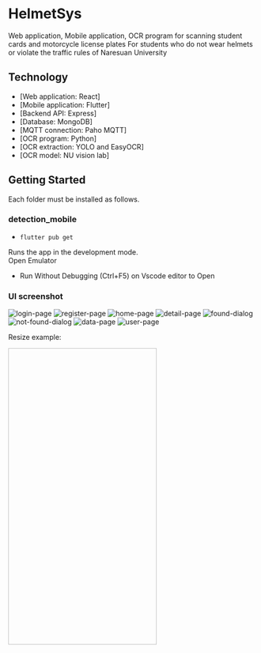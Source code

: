 # HelmetSys

Web application, Mobile application, OCR program for scanning student cards and motorcycle license plates For students who do not wear helmets or violate the traffic rules of Naresuan University

## Technology 

- [Web application: React]
- [Mobile application: Flutter]
- [Backend API: Express]
- [Database: MongoDB]
- [MQTT connection: Paho MQTT]
- [OCR program: Python]
- [OCR extraction: YOLO and EasyOCR]
- [OCR model: NU vision lab]

## Getting Started
Each folder must be installed as follows.

### detection_mobile
- `flutter pub get`

Runs the app in the development mode.<br>
Open Emulator
- Run Without Debugging (Ctrl+F5) on Vscode editor to Open 



### UI screenshot
![login-page](https://user-images.githubusercontent.com/43085120/180614588-51f46a69-091b-47b5-b498-71c0e7ee8c5d.png)
![register-page](https://user-images.githubusercontent.com/43085120/180614591-76888f75-2c31-43c5-a999-6cbf80f1bbe8.png)
![home-page](https://user-images.githubusercontent.com/43085120/180614547-83ae5762-1d1f-47a9-9265-d07b50d191c8.png)
![detail-page](https://user-images.githubusercontent.com/43085120/180614558-ccc32cbe-a1d7-4694-96ee-2a0c8283d61c.png)
![found-dialog](https://user-images.githubusercontent.com/43085120/180614566-936af034-aa89-434d-b798-6508dba4d773.png)
![not-found-dialog](https://user-images.githubusercontent.com/43085120/180614568-de2592e5-075d-4cd9-897d-8693f761f69f.png)
![data-page](https://user-images.githubusercontent.com/43085120/180614553-f7ef750e-e0a3-4d3f-8d0f-30f6698ddaa6.png)
![user-page](https://user-images.githubusercontent.com/43085120/180614583-e98530bc-25e4-4ee3-8252-570df3b016cf.png)


Resize example:

<img scr="![login-page]https://user-images.githubusercontent.com/43085120/180614588-51f46a69-091b-47b5-b498-71c0e7ee8c5d.png" width=300 height=600>



